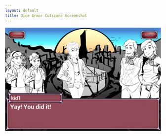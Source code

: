 ```yaml
---
layout: default
title: Dice Armor Cutscene Screenshot
---
```

![](/assets/dicearmor-assets/cutscene.png)
